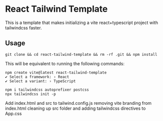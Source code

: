# React Tailwind Template

This is a template that makes initializing a vite react+typescript project with tailwindcss faster.

## Usage

`git clone && cd react-tailwind-template && rm -rf .git && npm install`

This will be equivalent to running the following commands:

```
npm create vite@latest react-tailwind-template
✔ Select a framework: › React
✔ Select a variant: › TypeScript
```

```
npm i tailwindcss autoprefixer postcss
npx tailwindcss init -p
```

Add index.html and src to tailwind.config.js
removing vite branding from index.html
cleaning up src folder and adding tailwindcss directives to App.css



